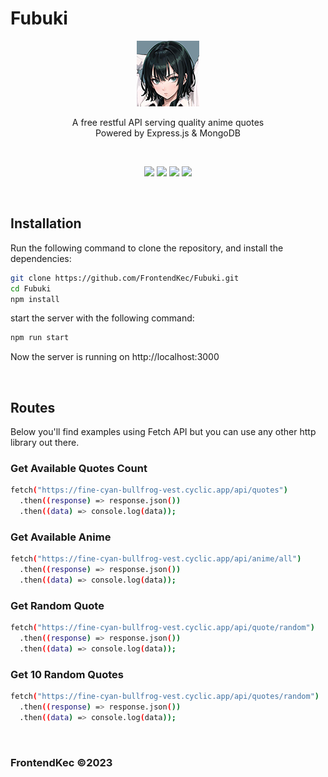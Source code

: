 # Fubuki
<p align="center"><img src="./icon.png"></p>
<p align="center">A free restful API serving quality anime quotes<br>Powered by Express.js & MongoDB</p>

<br>
<p align="center">
<img src="https://img.shields.io/github/license/FrontendKec/Fubuki?style=flat-square">
<img src="https://img.shields.io/github/package-json/v/FrontendKec/Fubuki?style=flat-square">
<img src="https://img.shields.io/github/last-commit/FrontendKec/Fubuki?style=flat-square">
<img src="https://img.shields.io/github/deployments/FrontendKec/Fubuki/cyclic:prod?style=flat-square"></p>
<br>

## Installation
Run the following command to clone the repository, and install the dependencies:
```sh
git clone https://github.com/FrontendKec/Fubuki.git
cd Fubuki
npm install
```

start the server with the following command:
```sh
npm run start
```

Now the server is running on http://localhost:3000

<br>

## Routes
Below you'll find examples using Fetch API but you can use any other http library out there.

### Get Available Quotes Count
```sh
fetch("https://fine-cyan-bullfrog-vest.cyclic.app/api/quotes")
  .then((response) => response.json())
  .then((data) => console.log(data));
```

### Get Available Anime
```sh
fetch("https://fine-cyan-bullfrog-vest.cyclic.app/api/anime/all")
  .then((response) => response.json())
  .then((data) => console.log(data));
```

### Get Random Quote
```sh
fetch("https://fine-cyan-bullfrog-vest.cyclic.app/api/quote/random")
  .then((response) => response.json())
  .then((data) => console.log(data));
```

### Get 10 Random Quotes
```sh
fetch("https://fine-cyan-bullfrog-vest.cyclic.app/api/quotes/random")
  .then((response) => response.json())
  .then((data) => console.log(data));
```

<br>

### FrontendKec &copy;2023
